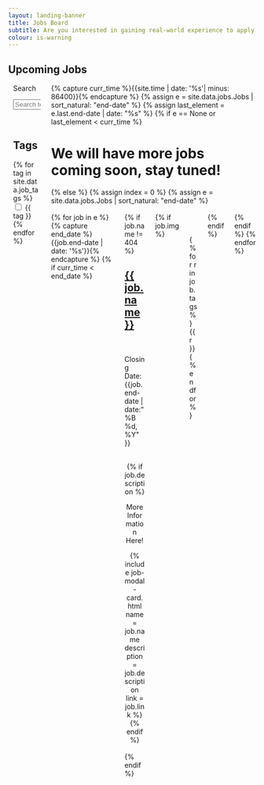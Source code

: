 ```yaml
---
layout: landing-banner
title: Jobs Board
subtitle: Are you interested in gaining real-world experience to apply knowledge learnt in your degree and fast forward your career? Keep an eye out for internship and graduate opportunities that are constantly updated on this page!
colour: is-warning
---
```

<!-- MAKE SURE UPLOADED IMAGES ARE SQUARE -->

<link  rel="stylesheet" href="https://unpkg.com/bulma-modal-fx/dist/css/modal-fx.min.css" />
<div class="hero-body">
    <h2 class="title is-1 centered">Upcoming Jobs</h2>
    <div class = "columns">
    <div class = "column is-2" style="margin-left:2%">
        <div class="field is-horizontal">
            <div class = "field-label is-normal">
                <label class = "label" for="searchBox">Search</label>
            </div>
            <div class = "field-body">
                <div class = "field">
                <p class = "control is-pulled-left">
                    <input class="input" id="searchBox" type = "text" placeholder="Search terms...">
                </p>
                </div>
            </div>
        </div>
        <br>
        <h2 class='subtitle is-6'><b>Tags</b></h2>
        {% for tag in site.data.job_tags %}
        <label class="checkbox">
            <input type="checkbox" class="job-tag"> {{ tag }}
        </label>
        <br>
        {% endfor %}
    </div>
    <div class = "column is-10">
    {% capture curr_time %}{{site.time | date: '%s'| minus: 86400}}{% endcapture %}
    {% assign e = site.data.jobs.Jobs | sort_natural: "end-date" %}
    {% assign last_element = e.last.end-date | date: "%s" %}
    {% if e == None or last_element < curr_time %}
        <h1> We will have more jobs coming soon, stay tuned! </h1>
    {% else %}
        {% assign index = 0 %}
        {% assign e = site.data.jobs.Jobs | sort_natural: "end-date" %}
        <br><br>
        <div class = "columns is-multiline is-centered">
            {% for job in e %}
            {% capture end_date %}{{job.end-date | date: '%s'}}{% endcapture %}
            {% if curr_time < end_date %}
            <div class = "column is-5">
            <div class = "card search">
                <div class = "card-content">
                <div class = "columns">
                <div class = "column is-8">
                {% if job.name != 404 %}
                    <h2 class="title is-5 centered is-size-5-mobile"><a href="{{ job.link }}" class = "has-text-info">{{ job.name }}</a></h2>
                    <br>
                    <p class='subtitle is-6 has-text-centered'>Closing Date: {{job.end-date | date:"%B %d, %Y" }}</p>
                    <br>
                    <div  class = "content" style="text-align: center;">
                        {% if job.description %}
                            <span class="button modal-button" data-target="job-- {{ job.name | replace: ' ', '-' | downcase }}">
                            <p class='subtitle is-6 has-text-centered'>More Information Here!</p>
                            </span>
                            {% include job-modal-card.html name = job.name description = job.description link = job.link %}
                        {% endif %}
                    </div>
                    <br>
                {% endif %}
                </div>
                {% if job.img %}
                    <div class = "column is-4">
                        <span><figure class="image is-128x128"><img src="{{ job.img }}" alt="" /></figure></span>
                    <br>
                    <div class='c-footer'>
                    {% for r in job.tags %}
                        <span class = 'tag is-light' style='margin: 1%;'>{{ r }}</span>
                    {% endfor %}
                    </div>
                    </div>
                {% endif %}
            </div>
            </div>
            </div>
            </div>
            {% endif %}
            {% endfor %}
    </div>
    </div>
    </div>
 <!--        {% for job in e %}
            {% capture end_date %}{{job.end-date | date: '%s'}}{% endcapture %}
            {% if curr_time < end_date %}
                {% assign mod = index | modulo: 4 %}
                {% if mod == 0 and index != 0 %}
                    <div class='columns'>
                {% endif %}
                <div class='column is-3'>
                    <div class="card">
                        <div class="card-image">
                            <figure class="image is-1by1">
                            {% if job.img %}
                            <a href="{{job.link}}">
                                <img src="{{job.img}}" alt="Placeholder image">
                            </a>
                            {% endif %}
                            </figure>
                        </div>
                        <br>
                        <div class='card-content'>
                            <p class='title is-4 has-text-centered'> {{job.name}} </p>
                            <p class='subtitle is-6 has-text-centered'>Closing Date: {{job.end-date | date:"%B %d, %Y" }}</p>
                             <div  style="text-align: center;">
                                {% if job.description %}
                                    <span class="button modal-button" data-target="job-- {{ job.name | replace: ' ', '-' | downcase }}">
                                    <p class='subtitle is-6 has-text-centered'>More Information Here!</p>
                                    </span>
                                    {% include job-modal-card.html name = job.name description = job.description link = job.link %}
                                {% endif %}
                            </div>
                            <br>
                        </div>
                    </div>
                </div>
                {% assign index = index | plus: 1 %}
                {% if mod == 3 %}
                    </div>
                {% endif %}
            {% endif %}
            {% endfor %}
            {% if mod != 3 %}
                </div>
            {% endif %}
            {% endif %} -->
<br>
<br>
<script src="/assets/js/modals.js"></script>

<script>
let jobs = document.getElementsByClassName('search')
let search_box = document.getElementById('searchBox');
search_box.setAttribute("onkeyup","filter_search()")

function filter_search(word) {
    word = search_box.value;
    if (word == "") {

        for (let job of jobs) {
            job.style.display = "";
        }

    } else {

        word = word.toLowerCase();
        for (let job of jobs) {
            let str = job.getElementsByClassName('title')[0].innerText;
            str = str.toLowerCase();
            let pos = str.search(word);
            if (pos == -1) {
                job.style.display = "none";
            }
        }
    } 
}

function tags_are_checked(checkboxes, tags) {
    for (let checkbox of checkboxes) {
        if (checkbox.checked) {
            checkbox_text = checkbox.parentElement.innerText;
            checkbox_text = checkbox_text.substring(1,);
            if (tags.search(checkbox_text) != -1) {
                return true;
            } 
        }
    }
    return false;
}

function no_boxes_checked(checkboxes) {
    for (let checkbox of checkboxes) {
        if (checkbox.checked) {
            return false;
        }
    }
    return true;
}


let checkboxes = document.getElementsByClassName('job-tag');
for (let checkbox of checkboxes) {
    checkbox.onclick = function() {

        // Reset checkboxes if all unticked
        if (no_boxes_checked(checkboxes)) {
            for (let job of jobs) {
                jobs.style.display = "";
            }
        } else {

            // For each resource card check if tags belong to set of ticked checkboxes
            for (let job of jobs) {
                let tags = job.getElementsByClassName('c-footer')[0].innerText;
                if (tags_are_checked(checkboxes,tags)) {
                    job.style.display = "";
                } else {
                    job.style.display = "none";
                }
            }
        }
    }
}
</script>


